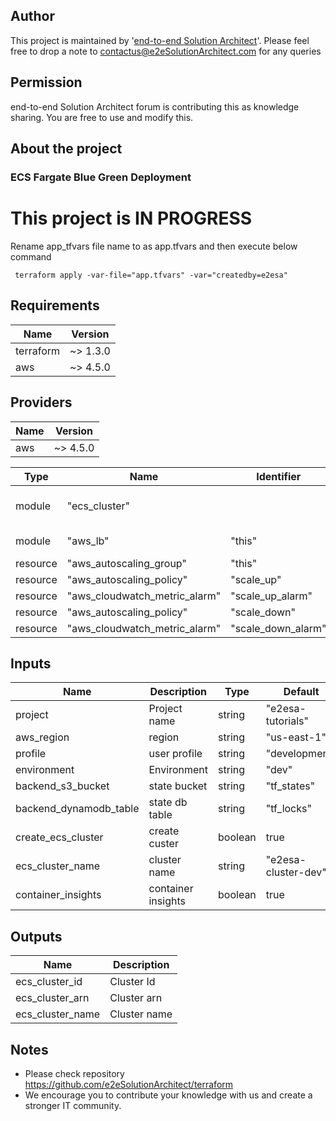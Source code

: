 
## Author
This project is maintained by '[end-to-end Solution Architect](https://e2esolutionarchitect.com/)'. Please feel free to drop a note to contactus@e2eSolutionArchitect.com for any queries

## Permission
end-to-end Solution Architect forum is contributing this as knowledge sharing. You are free to use and modify this.

## About the project
### ECS Fargate Blue Green Deployment

# This project is IN PROGRESS

Rename app_tfvars file name to as app.tfvars and then execute  below command
```
 terraform apply -var-file="app.tfvars" -var="createdby=e2esa"
```

## Requirements

| Name  | Version |
| ------ | ------- |
| terraform | ~> 1.3.0 |
| aws | ~> 4.5.0 |

## Providers

| Name  | Version |
| ------ | ------- |
| aws | ~> 4.5.0 |


| Type  | Name | Identifier | Source |
| ------ | ------- | ------ | ------- |
| module | "ecs_cluster" |  | "../../modules/e2esa-module-aws-ecs-cluster", main.tf |
| module | "aws_lb" | "this" | e2esa-module-aws-elb,main.tf |
| resource | "aws_autoscaling_group" | "this" | autoscaling.tf |
| resource | "aws_autoscaling_policy" | "scale_up" | autoscaling.tf |
| resource | "aws_cloudwatch_metric_alarm" | "scale_up_alarm" | autoscaling.tf |
| resource | "aws_autoscaling_policy" | "scale_down" | autoscaling.tf |
| resource | "aws_cloudwatch_metric_alarm" | "scale_down_alarm" | autoscaling.tf |

## Inputs

| Name  | Description | Type | Default | Required |
| ------ | ------- | ------ | ------- | ------- |
| project | Project name  | string  | "e2esa-tutorials" | true | 
| aws_region | region  | string | "us-east-1" | true | 
| profile | user profile | string | "development" | true | 
| environment | Environment | string  | "dev" | true | 
| backend_s3_bucket | state bucket | string | "tf_states" | true | 
| backend_dynamodb_table | state db table | string | "tf_locks" | true | 
| create_ecs_cluster | create custer | boolean | true | true | 
| ecs_cluster_name | cluster name  | string |"e2esa-cluster-dev"  | true | 
| container_insights | container insights | boolean | true | true | 

## Outputs
| Name  | Description | 
| ------ | ------- |
| ecs_cluster_id | Cluster Id  | 
| ecs_cluster_arn | Cluster arn |
| ecs_cluster_name | Cluster name |


## Notes
- Please check repository https://github.com/e2eSolutionArchitect/terraform
- We encourage you to contribute your knowledge with us and create a stronger IT community.
